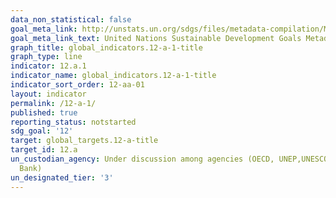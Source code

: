 ```yaml
---
data_non_statistical: false
goal_meta_link: http://unstats.un.org/sdgs/files/metadata-compilation/Metadata-Goal-12.pdf
goal_meta_link_text: United Nations Sustainable Development Goals Metadata (pdf 782kB)
graph_title: global_indicators.12-a-1-title
graph_type: line
indicator: 12.a.1
indicator_name: global_indicators.12-a-1-title
indicator_sort_order: 12-aa-01
layout: indicator
permalink: /12-a-1/
published: true
reporting_status: notstarted
sdg_goal: '12'
target: global_targets.12-a-title
target_id: 12.a
un_custodian_agency: Under discussion among agencies (OECD, UNEP,UNESCO-UIS,World
  Bank)
un_designated_tier: '3'
---
```

